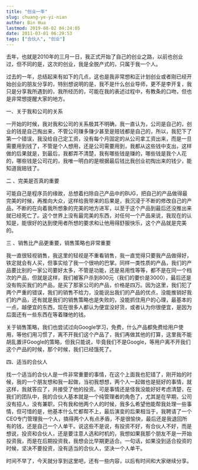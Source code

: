 ```yaml
---
title: "创业一年"
slug: chuang-ye-yi-nian
author: Bin Hua
lastmod: 2019-08-02 04:24:05
date: 2011-03-01 06:29:53
tags: ["合伙人", "创业"]
---
```


去年，也就是2010年的三月一日，我正式开始了自己的创业之路，以前也创业过，但不同的是，这次的创业，我是全脱产式的，只属于我一个人。

过去的一年，总结起来有如下的几点，这也是我非常想和正计划创业或者刚已经开始创业的朋友分享的，特别想说明的是，我不是什么创业导师，更不是李开复，我只是分享我所遇到的，我所经历的，可能在我的表述过程中，有教条的口吻，但也是非常想提醒大家的地方。

一、关于我和公司的关系

一开始的时候，我对我和公司的关系极其不明确，我一直认为，公司是自己的，创业的钱是自己掏出来，不管公司赚多赚少甚至是赔钱都是自己的，所以，我犯下了第一个错误，我没给自己定工资，没有每个月固定的从公司拿工资出来，而是一旦需要用到钱了，不管是个人想用，还是公司需要用到，我都从这些钱中支出，这样做的后果就是，到最后，我都弄不清楚，我有哪些钱是赚的，哪些钱是我个人花的，哪些钱是公司花的，我唯一明白的是根据最后钱比我创业初掏出来的钱少，能知道我赔钱了。

二 、完美是否真的重要

可能自己是程序员的缘故，总想着扫除自己产品中的BUG，把自己的产品做得最完美的时候，再推向大众，这样给我带来的后果是，我沉浸于不断的修改自己的产品，不断的在向着我所想象的完美的地方进军，以至于这个产品到最后还没推出来就已经死亡了。这个世界上没有最完美的东西，对任何一个产品来说，我现在的认知是，能很好的达到使用者所想的要求和让他用得舒服快乐，这个产品就是完美的。

三 、销售比产品更重要，销售策略也非常重要

我一直很轻视销售，我这里的轻视是不重看销售，我一直觉得只要我产品做得好，铁定就会有人买，但事实给了我一个很响的巴掌。同样一类性质的产品，我们的产品要比别的一家公司要好太多，不管是功能，还是易用性等等，都不是在同一个档次的产品，但就是这样，我们被客户杀到800元（我们的要价是3000），最后还是没有购买我们的产品，是买了那家公司的产品，价格是四万。因为这里，我们犯了两个严重的错误，我们的销售不给力，没能说出我们的产品的优点，没能推销好我们的产品，还有就是我们的销售策略也是失败的，没能抓住用户的心理，最基本的一点，越便宜的东西，现在很多人都认为便宜没好货，或者认为你很便宜，是因为后面还有一些东西在等着赚他的钱。

关于销售策略，我们也尝试过向Google学习，免费，什么产品都免费给用户使用，等他们用习惯了，离不开我们这个产品了，我们再做其他的打算，这里我不能胡乱置评Google的策略，但我只能说，毕竟我们不是Google，等用户离不开我们这个产品的时候，那个时候，我们已经饿死了。

四、适当的合伙人

找一个适当的合伙人是一件非常重要的事情，在这个上面我也犯错了，刚开始的时候，我的一个朋友想和我一起做，当初我想想，两个人一起做也是挺好的事情，就这样，我就答应了，并接受了他的投资。可是事情还是怪我没能好好考虑清楚，在我们的团队中，我的合伙人基本就是一个纯管理者的角色了，尤其是在早期，公司没有招人，没有兼职，只有我和他两个人的时候，我多么希望他能帮我处理一些事情，但可惜的是，他基本什么忙都帮不上，最后演变的后果相当于，我聘请了一个CEO专门管理我一个人，搞得两个人有点矛盾，不是很愉快，最后还是我退回所有的钱，还是自己一个人单干。说这些不是说，有投资不好，有合伙人不好，而是想说，投资和合伙人，还是要注意人选和时机的，我想如果我那个朋友不是一开始投资我，而是在后期投资我，我想会比早期更适合。一句话，如果没到适合投资的时候，坚决不要投资，没有适当的合伙人，坚决一个人单干。

时间不早了，今天就分享到这里吧，还有一些内容，以后有时间和大家继续分享。
